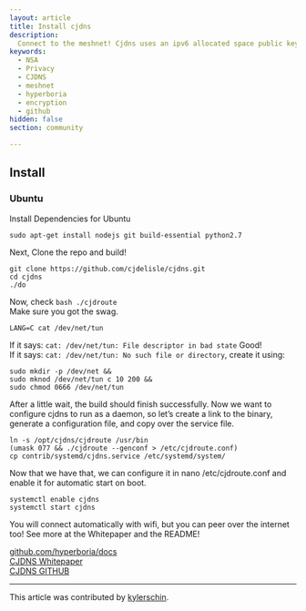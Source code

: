 ```yaml
---
layout: article
title: Install cjdns
description: 
  Connect to the meshnet! Cjdns uses an ipv6 allocated space public key encrypted routing system to protect privacy.
keywords:
  - NSA
  - Privacy
  - CJDNS
  - meshnet
  - hyperboria
  - encryption
  - github
hidden: false
section: community

---
```

## Install
  
### Ubuntu
  
Install Dependencies for Ubuntu

```  
sudo apt-get install nodejs git build-essential python2.7
```  

Next, Clone the repo and build!

```
git clone https://github.com/cjdelisle/cjdns.git
cd cjdns
./do
```

Now, check `bash ./cjdroute`  
Make sure you got the swag.  

```
LANG=C cat /dev/net/tun
```

If it says: `cat: /dev/net/tun: File descriptor in bad state` Good!  
If it says: `cat: /dev/net/tun: No such file or directory`, create it using:  

```
sudo mkdir -p /dev/net &&
sudo mknod /dev/net/tun c 10 200 &&
sudo chmod 0666 /dev/net/tun
```

After a little wait, the build should finish successfully. Now we want to configure cjdns to run as a daemon, so let’s create a link to the binary, generate a configuration file, and copy over the service file.

```
ln -s /opt/cjdns/cjdroute /usr/bin
(umask 077 && ./cjdroute --genconf > /etc/cjdroute.conf)
cp contrib/systemd/cjdns.service /etc/systemd/system/
```

Now that we have that, we can configure it in nano /etc/cjdroute.conf and enable it for automatic start on boot.

```
systemctl enable cjdns
systemctl start cjdns
```

You will connect automatically with wifi, but you can peer over the internet too!
See more at the Whitepaper and the README!

[github.com/hyperboria/docs](https://github.com/hyperboria/docs)  
[CJDNS Whitepaper](https://github.com/cjdelisle/cjdns/blob/master/doc/Whitepaper.md)  
[CJDNS GITHUB](https://github.com/cjdelisle/cjdns/)  

---

This article was contributed by [kylerschin](https://github.com/kylerschin).
